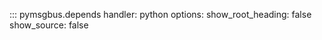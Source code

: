 ::: pymsgbus.depends
    handler: python
    options:
      show_root_heading: false
      show_source: false